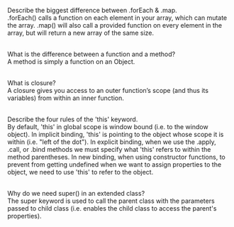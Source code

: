 Describe the biggest difference between .forEach & .map. <br>
.forEach() calls a function on each element in your array, which can mutate the array. .map() will also call a provided function on every element in the array, but will return a new array of the same size.
<br><br>

What is the difference between a function and a method? <br>
A method is simply a function on an Object.
<br><br>

What is closure? <br>
A closure gives you access to an outer function’s scope (and thus its variables) from within an inner function. 
<br><br>

Describe the four rules of the 'this' keyword. <br>
By default, 'this' in global scope is window bound (i.e. to the window object). In implicit binding, 'this' is pointing to the object whose scope it is within (i.e. "left of the dot"). In explicit binding, when we use the .apply, .call, or .bind methods we must specify what 'this' refers to within the method parentheses. In new binding, when using constructor functions, to prevent from getting undefined when we want to assign properties to the object, we need to use 'this' to refer to the object.
<br><br>

Why do we need super() in an extended class? <br>
The super keyword is used to call the parent class with the parameters passed to child class (i.e. enables the child class to access the parent's properties).